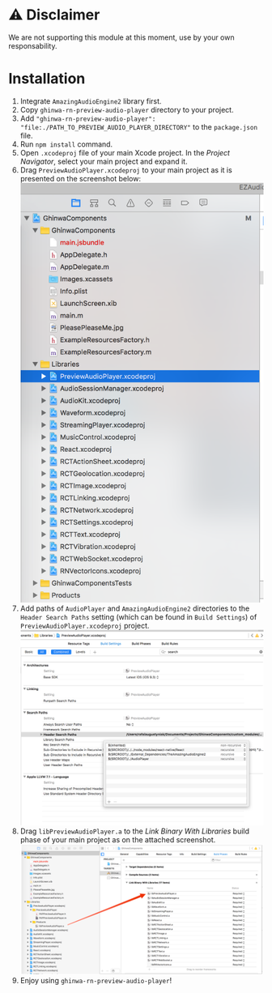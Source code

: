 # ⚠️ Disclaimer
We are not supporting this module at this moment,
use by your own responsability.

# Installation

1. Integrate `AmazingAudioEngine2` library first.
2. Copy `ghinwa-rn-preview-audio-player` directory to your project.
3. Add `"ghinwa-rn-preview-audio-player": "file:./PATH_TO_PREVIEW_AUDIO_PLAYER_DIRECTORY"` to the `package.json` file.
4. Run `npm install` command.
5. Open `.xcodeproj` file of your main Xcode project. In the *Project Navigator*, select your main project and expand it.
6. Drag `PreviewAudioPlayer.xcodeproj` to your main project as it is presented on the screenshot below:
![](Resources/subprojects.png)
7. Add paths of `AudioPlayer` and `AmazingAudioEngine2` directories to the `Header Search Paths` setting (which can be found in `Build Settings`) of `PreviewAudioPlayer.xcodeproj` project.
![](Resources/headerSearchPath.png) 
8. Drag `libPreviewAudioPlayer.a` to the *Link Binary With Libraries* build phase of your main project as on the attached screenshot. 
![](Resources/linking.png)
9. Enjoy using `ghinwa-rn-preview-audio-player`!

